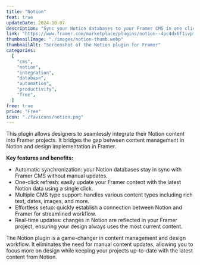 ```yaml
---
title: "Notion"
feat: true
updateDate: 2024-10-07
description: "Sync your Notion databases to your Framer CMS in one click."
link: "https://www.framer.com/marketplace/plugins/notion--4pc4dx6f1ivpte3hpofvbjbw7/?via=julesvcode"
thumbnailImage: "./images/notion-thumb.webp"
thumbnailAlt: "Screenshot of the Notion plugin for Framer"
categories:
  [
    "cms",
    "notion",
    "integration",
    "database",
    "automation",
    "productivity",
    "free",
  ]
free: true
price: "Free"
icon: "./favicons/notion.png"
---
```


This plugin allows designers to seamlessly integrate their Notion content into Framer projects. It bridges the gap between content management in Notion and design implementation in Framer.

<b>Key features and benefits:</b>

- Automatic synchronization: your Notion databases stay in sync with Framer CMS without manual updates.
- One-click refresh: easily update your Framer content with the latest Notion data using a single click.
- Multiple CMS type support: handles various content types including rich text, dates, images, and more.
- Effortless setup: quickly establish a connection between Notion and Framer for streamlined workflow.
- Real-time updates: changes in Notion are reflected in your Framer project, ensuring your design always uses the most current content.

The Notion plugin is a game-changer in content management and design workflow. It eliminates the need for manual content updates, allowing you to focus more on design while keeping your projects up-to-date with the latest content from Notion.
